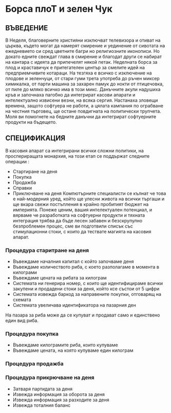 # Борса плоТ и зелен Чук

## ВЪВЕДЕНИЕ

В Неделя, благоверните християни изключват телевизора и отиват на църква, където могат да намерят смирение и уединение от сивотата на ежедневието си сред цветните багри но религиозните иконописи. Но докато едните свеждат глава в смирение и благодат други се набират на кантара с идеята да припечелят някой петак. 
Неделната борса за плод и краставичук е притегателен център за смелите идей на предприемчивите котараци. На тезгяха е всичко с изключение на плодове и зеленчуци, от стари гуми трета употреба до ръчен миксер химикалка, от парти машина за захарен памук до нокти от птицечовка, от пиле до мляко всичко има в този микс. Данъчните акули надушиха кръв и започнаха пагобно да интегрират касови апарати и интелектуално извисени везни, на всяка сергия. Настанаха зловещи времена, защото софтуера не работи, а цялата кампания по ограбване на честния търговец, ще остане повдигната на политически трупчета. 
Моля ви помогнете на бедните данъчни да интегрират софтуерните продукти на бъдещето. 

## СПЕЦИФИКАЦИЯ

В касовия апарат са интегрирани всички сложни политики, на проспериращата монархия, на този етап се поддържат следните операции :
- Стартиране на деня
- Покупка 
- Продажба
- Справки
- Приключване на деня
Компютърните специалисти се кълнат че това е най-модерния уред, който ще улесни живота на всички търгаши и ще вкара свежи постъпления в крайно пробитият бюджет на империята. 
Понеже ценим, вашия интелектуален потенциал, и вярваме че разработката на софтуерни продукти и тяхната интеграция трябва да бъде лесен забавен и безскрупулно безпроблемен процес, сме ви подготвили списък със стимулационни стоки, с които да тествате магията на касовия апарат.

### Процедура старитране на деня
- Въвеждаме началния капитал с който започваме деня
- Въвеждаме количеството риба, с което разполагаме в момента в килограми
- Въвеждаме цената на рибата за килограм
- Системата ни генерира номер, с които ще идентифицираме всички закупени и продадени стоки за деня, който ксе състои от 5 цифри
- Системата извежда баркод за направените покупки, отговарящ на схемата
- Системата увеличава идентификатора на пазарния ден

На пазара за риба може да се купуват и продават само и единствено един вид риба. 

### Процедура покупка
- Въвеждаме килограмите риба, които купуваме
- Въвеждаме цената, на която купуваме един килограм

### Процедура продажба


### Процедура прикрючване на деня
- Затваря партидата за деня
- Извежда информация за оборота за деня
- Извежда информация за разходите за деня
- Извежда тоталния баланс